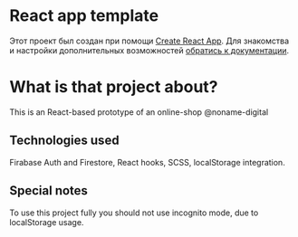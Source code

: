 # React app template

Этот проект был создан при помощи
[Create React App](https://github.com/facebook/create-react-app). Для знакомства
и настройки дополнительных возможностей
[обратись к документации](https://facebook.github.io/create-react-app/docs/getting-started).

# What is that project about?
This is an React-based prototype of an online-shop @noname-digital

## Technologies used
Firabase Auth and Firestore, React hooks, SCSS, localStorage integration.

## Special notes
To use this project fully you should not use incognito mode, due to localStorage usage.
